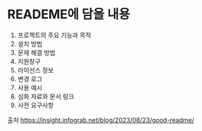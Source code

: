 # READEME에 담을 내용
1. 프로젝트의 주요 기능과 목적
2. 설치 방법
3. 문제 해결 방법
4. 지원창구
5. 라이선스 정보
6. 변경 로그
7. 사용 예시
8. 심화 자료와 문서 링크
9. 사전 요구사항

출처 https://insight.infograb.net/blog/2023/08/23/good-readme/
